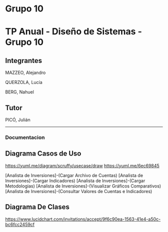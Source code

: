 ﻿# Grupo 10
# TP Anual - Diseño de Sistemas - Grupo 10

## Integrantes
MAZZEO, Alejandro

QUERZOLA, Lucía

BERG, Nahuel

## Tutor
PICÓ, Julián

------------------------------------------------------------------

### Documentacion

## Diagrama Casos de Uso
https://yuml.me/diagram/scruffy/usecase/draw
https://yuml.me/6ec69845

[Analista de Inversiones]-(Cargar Archivo de Cuentas)
[Analista de Inversiones]-(Cargar Indicadores)
[Analista de Inversiones]-(Cargar Metodologias)
[Analista de Inversiones]-(Visualizar Gráficos Comparativos)
[Analista de Inversiones]-(Consultar Valores de Cuentas e Indicadores)

## Diagrama De Clases
https://www.lucidchart.com/invitations/accept/9f6c90ea-1563-41e4-a50c-bc6fcc2459cf

